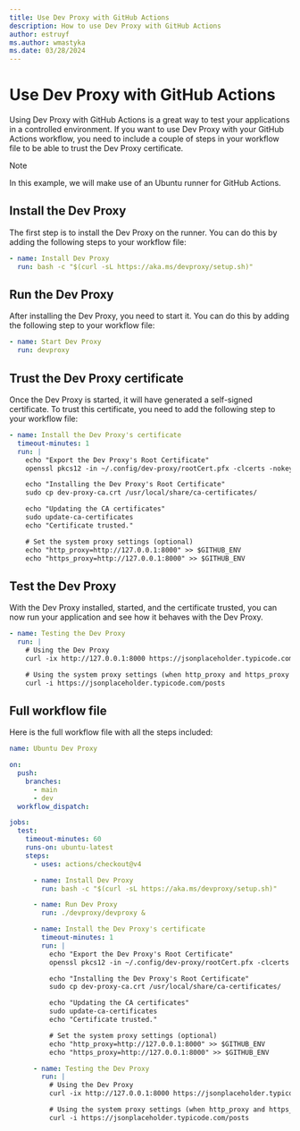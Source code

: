 ```yaml
---
title: Use Dev Proxy with GitHub Actions
description: How to use Dev Proxy with GitHub Actions
author: estruyf
ms.author: wmastyka
ms.date: 03/28/2024
---
```


# Use Dev Proxy with GitHub Actions

Using Dev Proxy with GitHub Actions is a great way to test your applications in a controlled environment. If you want to use Dev Proxy with your GitHub Actions workflow, you need to include a couple of steps in your workflow file to be able to trust the Dev Proxy certificate.

> [!NOTE]
> In this example, we will make use of an Ubuntu runner for GitHub Actions.

## Install the Dev Proxy

The first step is to install the Dev Proxy on the runner. You can do this by adding the following steps to your workflow file:

```yaml
- name: Install Dev Proxy
  run: bash -c "$(curl -sL https://aka.ms/devproxy/setup.sh)"
```

## Run the Dev Proxy

After installing the Dev Proxy, you need to start it. You can do this by adding the following step to your workflow file:

```yaml
- name: Start Dev Proxy
  run: devproxy
```

## Trust the Dev Proxy certificate

Once the Dev Proxy is started, it will have generated a self-signed certificate. To trust this certificate, you need to add the following step to your workflow file:

```yaml
- name: Install the Dev Proxy's certificate
  timeout-minutes: 1
  run: |
    echo "Export the Dev Proxy's Root Certificate"
    openssl pkcs12 -in ~/.config/dev-proxy/rootCert.pfx -clcerts -nokeys -out dev-proxy-ca.crt -passin pass:""

    echo "Installing the Dev Proxy's Root Certificate"
    sudo cp dev-proxy-ca.crt /usr/local/share/ca-certificates/

    echo "Updating the CA certificates"
    sudo update-ca-certificates
    echo "Certificate trusted."

    # Set the system proxy settings (optional)
    echo "http_proxy=http://127.0.0.1:8000" >> $GITHUB_ENV
    echo "https_proxy=http://127.0.0.1:8000" >> $GITHUB_ENV    
```

## Test the Dev Proxy

With the Dev Proxy installed, started, and the certificate trusted, you can now run your application and see how it behaves with the Dev Proxy.

```yaml
- name: Testing the Dev Proxy
  run: |
    # Using the Dev Proxy
    curl -ix http://127.0.0.1:8000 https://jsonplaceholder.typicode.com/posts

    # Using the system proxy settings (when http_proxy and https_proxy are set)
    curl -i https://jsonplaceholder.typicode.com/posts
```

## Full workflow file

Here is the full workflow file with all the steps included:

```yaml
name: Ubuntu Dev Proxy

on:
  push:
    branches:
      - main
      - dev
  workflow_dispatch:

jobs:
  test:
    timeout-minutes: 60
    runs-on: ubuntu-latest
    steps:
      - uses: actions/checkout@v4

      - name: Install Dev Proxy
        run: bash -c "$(curl -sL https://aka.ms/devproxy/setup.sh)"

      - name: Run Dev Proxy
        run: ./devproxy/devproxy &

      - name: Install the Dev Proxy's certificate
        timeout-minutes: 1
        run: |
          echo "Export the Dev Proxy's Root Certificate"
          openssl pkcs12 -in ~/.config/dev-proxy/rootCert.pfx -clcerts -nokeys -out dev-proxy-ca.crt -passin pass:""

          echo "Installing the Dev Proxy's Root Certificate"
          sudo cp dev-proxy-ca.crt /usr/local/share/ca-certificates/

          echo "Updating the CA certificates"
          sudo update-ca-certificates
          echo "Certificate trusted."

          # Set the system proxy settings (optional)
          echo "http_proxy=http://127.0.0.1:8000" >> $GITHUB_ENV
          echo "https_proxy=http://127.0.0.1:8000" >> $GITHUB_ENV          

      - name: Testing the Dev Proxy
        run: |
          # Using the Dev Proxy
          curl -ix http://127.0.0.1:8000 https://jsonplaceholder.typicode.com/posts

          # Using the system proxy settings (when http_proxy and https_proxy are set)
          curl -i https://jsonplaceholder.typicode.com/posts    
```
